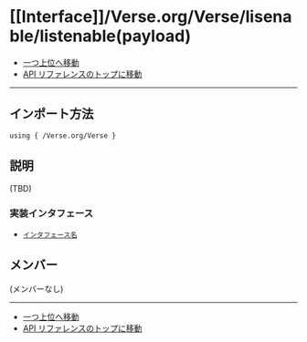 # [[Interface]]/Verse.org/Verse/lisenable/listenable(payload)
- [一つ上位へ移動](../main.md)
- [API リファレンスのトップに移動](../../../../main.md)

---

## インポート方法

```verse
using { /Verse.org/Verse }
```

## 説明

(TBD)

### 実装インタフェース

- [`インタフェース名`]()

## メンバー

(メンバーなし)

---

- [一つ上位へ移動](../main.md)
- [API リファレンスのトップに移動](../../../../main.md)
